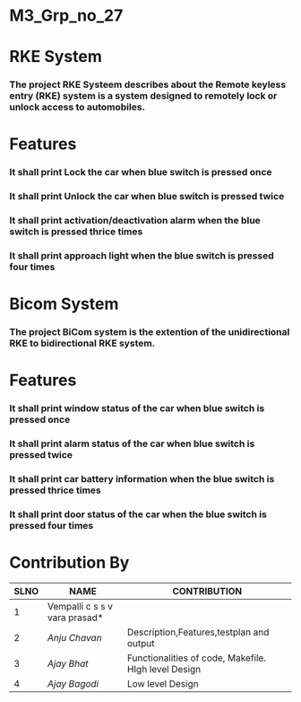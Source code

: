 # M3_Grp_no_27


# RKE System

### The project RKE Systeem describes about the Remote keyless entry (RKE) system is a system designed to remotely lock or unlock access to automobiles. 

# Features

### It shall print Lock the car when blue switch is pressed once
### It shall print Unlock the car when blue switch is pressed twice
### It shall print activation/deactivation alarm when the blue switch is pressed thrice times
### It shall print approach light when the blue switch is pressed four times


#  Bicom System

### The project BiCom system is the extention of the unidirectional RKE to bidirectional RKE system. 

# Features
### It shall print window status of the car when blue switch is pressed once
### It shall print alarm status of the car when blue switch is pressed twice
### It shall print car battery information when the blue switch is pressed thrice times
### It shall print door status of the car when the blue switch is pressed four times

# Contribution By
|SLNO|NAME|CONTRIBUTION|
|---|---|---|
|1|Vempalli c s s v vara prasad*|
|2| *Anju Chavan*|Description,Features,testplan and output|
|3| *Ajay Bhat*|Functionalities of code, Makefile. HIgh level Design| 
|4| *Ajay Bagodi*|Low level Design |
